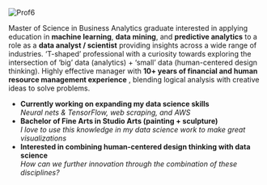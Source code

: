 ![Prof6](https://user-images.githubusercontent.com/85420463/131199806-35a82453-9238-4589-8920-70d721f326f2.jpg)

Master of Science in Business Analytics graduate interested in applying education in **machine learning**, **data mining**, and **predictive analytics** to a role as a **data analyst / scientist** providing insights across a wide range of industries. ‘T-shaped’ professional with a curiosity towards exploring the intersection of ‘big’ data (analytics) + ‘small’ data (human-centered design thinking). Highly effective manager with **10+ years of financial and human resource management experience**
, blending logical analysis with creative ideas to solve problems.
- **Currently working on expanding my data science skills**<br>
*Neural nets & TensorFlow, web scraping, and AWS*<br>
- **Bachelor of Fine Arts in Studio Arts (painting + sculpture)**<br>
*I love to use this knowledge in my data science work to make great visualizations*<br>
- **Interested in combining human-centered design thinking with data science**<br>
*How can we further innovation through the combination of these disciplines?*<br><br>
